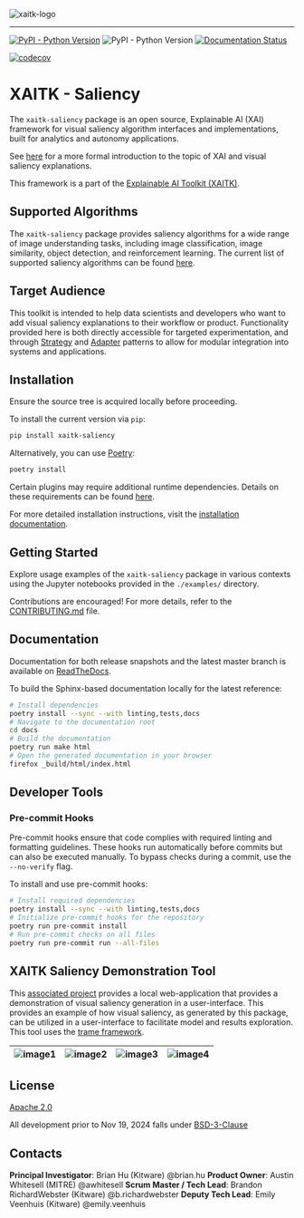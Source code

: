 ![xaitk-logo](./docs/figures/xaitk-wordmark-light.png)

<hr/>

<!-- :auto badges: -->
[![PyPI - Python Version](https://img.shields.io/pypi/v/xaitk-saliency)](https://pypi.org/project/xaitk-saliency/)
![PyPI - Python Version](https://img.shields.io/pypi/pyversions/xaitk-saliency)
[![Documentation Status](https://readthedocs.org/projects/xaitk-saliency/badge/?version=latest)](https://xaitk-saliency.readthedocs.io/en/latest/?badge=latest)
<!-- :auto badges: -->

<!-- TODO: re-enable these later. -->
<!-- [![badge-unittests](https://github.com/xaitk/xaitk-saliency/actions/workflows/ci-unittests.yml/badge.svg)](https://github.com/XAITK/xaitk-saliency/actions/workflows/ci-unittests.yml)
[![badge-notebooks](https://github.com/xaitk/xaitk-saliency/actions/workflows/ci-example-notebooks.yml/badge.svg)](https://github.com/XAITK/xaitk-saliency/actions/workflows/ci-example-notebooks.yml) -->
[![codecov](https://codecov.io/gh/XAITK/xaitk-saliency/branch/master/graph/badge.svg?token=VHRNXYCNCG)](https://codecov.io/gh/XAITK/xaitk-saliency)

# XAITK - Saliency
The `xaitk-saliency` package is an open source, Explainable AI (XAI) framework
for visual saliency algorithm interfaces and implementations, built for
analytics and autonomy applications.

See [here](https://xaitk-saliency.readthedocs.io/en/latest/introduction.html)
for a more formal introduction to the topic of XAI and visual saliency
explanations.

This framework is a part of the [Explainable AI Toolkit (XAITK)](
https://xaitk.org).

## Supported Algorithms
The `xaitk-saliency` package provides saliency algorithms for a wide range of image understanding
tasks, including image classification, image similarity, object detection, and reinforcement learning.
The current list of supported saliency algorithms can be found [here](
https://xaitk-saliency.readthedocs.io/en/latest/introduction.html#saliency-algorithms).

## Target Audience
This toolkit is intended to help data scientists and developers who want to
add visual saliency explanations to their workflow or product.
Functionality provided here is both directly accessible for targeted
experimentation, and through [Strategy](
https://en.wikipedia.org/wiki/Strategy_pattern) and [Adapter](
https://en.wikipedia.org/wiki/Adapter_pattern) patterns to allow for
modular integration into systems and applications.

<!-- :auto installation: -->
## Installation
Ensure the source tree is acquired locally before proceeding.

To install the current version via `pip`:
```bash
pip install xaitk-saliency
```

Alternatively, you can use [Poetry](https://python-poetry.org/):
```bash
poetry install
```

Certain plugins may require additional runtime dependencies. Details on these requirements can be found [here](https://xaitk-saliency.readthedocs.io/en/latest/implementations.html).

For more detailed installation instructions, visit the [installation documentation](https://xaitk-saliency.readthedocs.io/en/latest/installation.html).
<!-- :auto installation: -->

<!-- :auto getting-started: -->
## Getting Started
Explore usage examples of the `xaitk-saliency` package in various contexts using the Jupyter notebooks provided in the `./examples/` directory.

Contributions are encouraged! For more details, refer to the [CONTRIBUTING.md](./CONTRIBUTING.md) file.
<!-- :auto getting-started: -->

<!-- :auto documentation: -->
## Documentation
Documentation for both release snapshots and the latest master branch is available on [ReadTheDocs](https://xaitk-saliency.readthedocs.io/en/latest/).

To build the Sphinx-based documentation locally for the latest reference:
```bash
# Install dependencies
poetry install --sync --with linting,tests,docs
# Navigate to the documentation root
cd docs
# Build the documentation
poetry run make html
# Open the generated documentation in your browser
firefox _build/html/index.html
```
<!-- :auto documentation: -->

<!-- :auto developer-tools: -->
## Developer Tools

### Pre-commit Hooks
Pre-commit hooks ensure that code complies with required linting and formatting guidelines. These hooks run automatically before commits but can also be executed manually. To bypass checks during a commit, use the `--no-verify` flag.

To install and use pre-commit hooks:
```bash
# Install required dependencies
poetry install --sync --with linting,tests,docs
# Initialize pre-commit hooks for the repository
poetry run pre-commit install
# Run pre-commit checks on all files
poetry run pre-commit run --all-files
```
<!-- :auto developer-tools: -->

## XAITK Saliency Demonstration Tool
This [associated project](https://github.com/XAITK/xaitk-saliency-web-demo)
provides a local web-application that provides a demonstration of visual
saliency generation in a user-interface.
This provides an example of how visual saliency, as generated by this package,
can be utilized in a user-interface to facilitate model and results
exploration.
This tool uses the [trame framework](https://kitware.github.io/trame/).

| ![image1] | ![image2] | ![image3] | ![image4] |
|:---------:|:---------:|:---------:|:---------:|

[image1]: https://github.com/XAITK/xaitk-saliency-web-demo/blob/main/gallery/xaitk-classification-rise-4.jpg
[image2]: https://github.com/XAITK/xaitk-saliency-web-demo/blob/main/gallery/xaitk-classification-sliding-window.jpg
[image3]: https://github.com/XAITK/xaitk-saliency-web-demo/blob/main/gallery/xaitk-detection-retina.jpg
[image4]: https://github.com/XAITK/xaitk-saliency-web-demo/blob/main/gallery/xaitk-similarity-1.jpg

<!-- :auto license: -->
## License
[Apache 2.0](./LICENSE)
<!-- :auto license: -->

All development prior to Nov 19, 2024 falls under [BSD-3-Clause](./LICENSE.old)

<!-- :auto contacts: -->
## Contacts

**Principal Investigator**: Brian Hu (Kitware) @brian.hu
**Product Owner**: Austin Whitesell (MITRE) @awhitesell
**Scrum Master / Tech Lead**: Brandon RichardWebster (Kitware) @b.richardwebster
**Deputy Tech Lead**: Emily Veenhuis (Kitware) @emily.veenhuis
<!-- :auto contacts: -->
